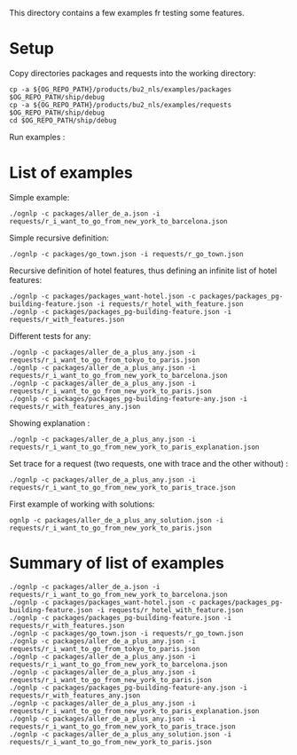 This directory contains a few examples fr testing some features.

Setup
=====

Copy directories packages and requests into the working directory:

```
cp -a ${OG_REPO_PATH}/products/bu2_nls/examples/packages $OG_REPO_PATH/ship/debug
cp -a ${OG_REPO_PATH}/products/bu2_nls/examples/requests $OG_REPO_PATH/ship/debug
cd $OG_REPO_PATH/ship/debug
```

Run examples :


List of examples
=====

Simple example:

```
./ognlp -c packages/aller_de_a.json -i requests/r_i_want_to_go_from_new_york_to_barcelona.json
```

Simple recursive definition:

```
./ognlp -c packages/go_town.json -i requests/r_go_town.json
```

Recursive definition of hotel features, thus defining an infinite list of hotel features:

```
./ognlp -c packages/packages_want-hotel.json -c packages/packages_pg-building-feature.json -i requests/r_hotel_with_feature.json
./ognlp -c packages/packages_pg-building-feature.json -i requests/r_with_features.json
```

Different tests for any:

```
./ognlp -c packages/aller_de_a_plus_any.json -i requests/r_i_want_to_go_from_tokyo_to_paris.json
./ognlp -c packages/aller_de_a_plus_any.json -i requests/r_i_want_to_go_from_new_york_to_barcelona.json
./ognlp -c packages/aller_de_a_plus_any.json -i requests/r_i_want_to_go_from_new_york_to_paris.json
./ognlp -c packages/packages_pg-building-feature-any.json -i requests/r_with_features_any.json
```

Showing explanation :

```
./ognlp -c packages/aller_de_a_plus_any.json -i requests/r_i_want_to_go_from_new_york_to_paris_explanation.json
```

Set trace for a request (two requests, one with trace and the other without) :

```
./ognlp -c packages/aller_de_a_plus_any.json -i requests/r_i_want_to_go_from_new_york_to_paris_trace.json
```

First example of working with solutions:

```
ognlp -c packages/aller_de_a_plus_any_solution.json -i requests/r_i_want_to_go_from_new_york_to_paris.json
```


Summary of list of examples
=====

```
./ognlp -c packages/aller_de_a.json -i requests/r_i_want_to_go_from_new_york_to_barcelona.json
./ognlp -c packages/packages_want-hotel.json -c packages/packages_pg-building-feature.json -i requests/r_hotel_with_feature.json
./ognlp -c packages/packages_pg-building-feature.json -i requests/r_with_features.json
./ognlp -c packages/go_town.json -i requests/r_go_town.json
./ognlp -c packages/aller_de_a_plus_any.json -i requests/r_i_want_to_go_from_tokyo_to_paris.json
./ognlp -c packages/aller_de_a_plus_any.json -i requests/r_i_want_to_go_from_new_york_to_barcelona.json
./ognlp -c packages/aller_de_a_plus_any.json -i requests/r_i_want_to_go_from_new_york_to_paris.json
./ognlp -c packages/packages_pg-building-feature-any.json -i requests/r_with_features_any.json
./ognlp -c packages/aller_de_a_plus_any.json -i requests/r_i_want_to_go_from_new_york_to_paris_explanation.json
./ognlp -c packages/aller_de_a_plus_any.json -i requests/r_i_want_to_go_from_new_york_to_paris_trace.json
./ognlp -c packages/aller_de_a_plus_any_solution.json -i requests/r_i_want_to_go_from_new_york_to_paris.json
```


